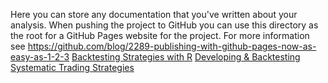 Here you can store any documentation that you've written about your analysis.
When pushing the project to GitHub you can use this directory as the root for a
GitHub Pages website for the project. For more information see
https://github.com/blog/2289-publishing-with-github-pages-now-as-easy-as-1-2-3
[Backtesting Strategies with R](https://is.gd/I31Zpp)
[Developing & Backtesting Systematic Trading Strategies](https://r-forge.r-project.org/scm/viewvc.php/*checkout*/pkg/quantstrat/sandbox/backtest_musings/strat_dev_process.pdf?root=blotter)
